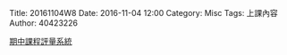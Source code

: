Title: 20161104W8
Date: 2016-11-04 12:00
Category: Misc
Tags: 上課內容
Author: 40423226

<p><a href="http://pygroup-ag100.rhcloud.com">期中課程評量系統</a></p>